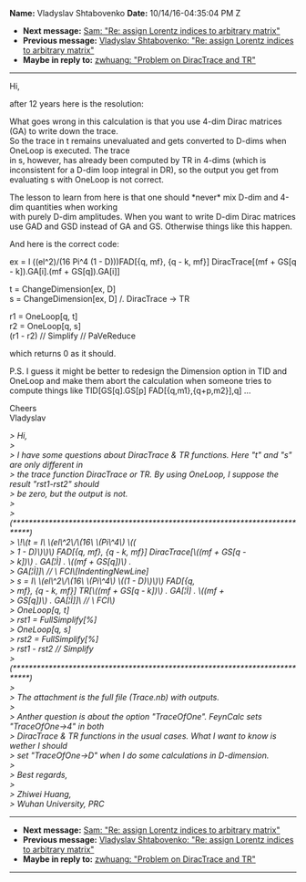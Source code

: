 **Name:** Vladyslav Shtabovenko
**Date:** 10/14/16-04:35:04 PM Z

  - **Next message:** [Sam: "Re: assign Lorentz indices to arbitrary
    matrix"](1116.html)
  - **Previous message:** [Vladyslav Shtabovenko: "Re: assign Lorentz
    indices to arbitrary matrix"](1114.html)
  - **Maybe in reply to:** [zwhuang: "Problem on DiracTrace and
    TR"](0195.html)

-----

Hi,  

after 12 years here is the resolution:  

What goes wrong in this calculation is that you use 4-dim Dirac matrices
(GA) to write down the trace.  
So the trace in t remains unevaluated and gets converted to D-dims when
OneLoop is executed. The trace  
in s, however, has already been computed by TR in 4-dims (which is
inconsistent for a D-dim loop integral in DR), so the output you get
from evaluating s with OneLoop is not correct.  

The lesson to learn from here is that one should \*never\* mix D-dim and
4-dim quantities when working  
with purely D-dim amplitudes. When you want to write D-dim Dirac
matrices use GAD and GSD instead of GA and GS. Otherwise things like
this happen.  

And here is the correct code:  

ex = I ((el^2)/(16 Pi^4 (1 - D)))FAD[{q, mf}, {q - k, mf}]
DiracTrace[(mf + GS[q - k]).GA[i].(mf +
GS[q]).GA[i]]  

t = ChangeDimension[ex, D]  
s = ChangeDimension[ex, D] /. DiracTrace -\> TR  

r1 = OneLoop[q, t]  
r2 = OneLoop[q, s]  
(r1 - r2) // Simplify // PaVeReduce  

which returns 0 as it should.  

P.S. I guess it might be better to redesign the Dimension option in TID
and OneLoop and make them abort the calculation when someone tries to
compute things like TID[GS[q].GS[p]
FAD[{q,m1},{q+p,m2}],q] ...  

Cheers  
Vladyslav  

*\> Hi,*  
*\>*  
*\> I have some questions about DiracTrace & TR functions. Here "t" and
"s" are only different in*  
*\> the trace function DiracTrace or TR. By using OneLoop, I suppose the
result "rst1-rst2" should*  
*\> be zero, but the output is not.*  
*\>*  
*\>
(\*\*\*\*\*\*\*\*\*\*\*\*\*\*\*\*\*\*\*\*\*\*\*\*\*\*\*\*\*\*\*\*\*\*\*\*\*\*\*\*\*\*\*\*\*\*\*\*\*\*\*\*\*\*\*\*\*\*\*\*\*\*\*\*\*\*\*\*\*\*\*\*\*\*\*\*)*  
*\> \\\!\\(t = I\\ \\(el\\^2\\/\\(16\\ \\(Pi\\^4\\) \\((*  
*\> 1 - D)\\)\\)\\) FAD[{q, mf}, {q - k, mf}]
DiracTrace[\\((mf + GS[q -*  
*\> k])\\) . GA[¦Ì] . \\((mf + GS[q])\\) .*  
*\> GA[¦Ì]]\\ // \\ FCI\\[IndentingNewLine]*  
*\> s = I\\ \\(el\\^2\\/\\(16\\ \\(Pi\\^4\\) \\((1 - D)\\)\\)\\)
FAD[{q,*  
*\> mf}, {q - k, mf}] TR[\\((mf + GS[q - k])\\) .
GA[¦Ì] . \\((mf +*  
*\> GS[q])\\) . GA[¦Ì]]\\ // \\ FCI\\)*  
*\> OneLoop[q, t]*  
*\> rst1 = FullSimplify[%]*  
*\> OneLoop[q, s]*  
*\> rst2 = FullSimplify[%]*  
*\> rst1 - rst2 // Simplify*  
*\>
(\*\*\*\*\*\*\*\*\*\*\*\*\*\*\*\*\*\*\*\*\*\*\*\*\*\*\*\*\*\*\*\*\*\*\*\*\*\*\*\*\*\*\*\*\*\*\*\*\*\*\*\*\*\*\*\*\*\*\*\*\*\*\*\*\*\*\*\*\*\*\*\*\*\*\*\*)*  
*\>*  
*\> The attachment is the full file (Trace.nb) with outputs.*  
*\>*  
*\> Anther question is about the option "TraceOfOne". FeynCalc sets
"TraceOfOne-\>4" in both*  
*\> DiracTrace & TR functions in the usual cases. What I want to know is
wether I should*  
*\> set "TraceOfOne-\>D" when I do some calculations in D-dimension.*  
*\>*  
*\> Best regards,*  
*\>*  
*\> Zhiwei Huang,*  
*\> Wuhan University, PRC*  

-----

  - **Next message:** [Sam: "Re: assign Lorentz indices to arbitrary
    matrix"](1116.html)
  - **Previous message:** [Vladyslav Shtabovenko: "Re: assign Lorentz
    indices to arbitrary matrix"](1114.html)
  - **Maybe in reply to:** [zwhuang: "Problem on DiracTrace and
    TR"](0195.html)

-----

